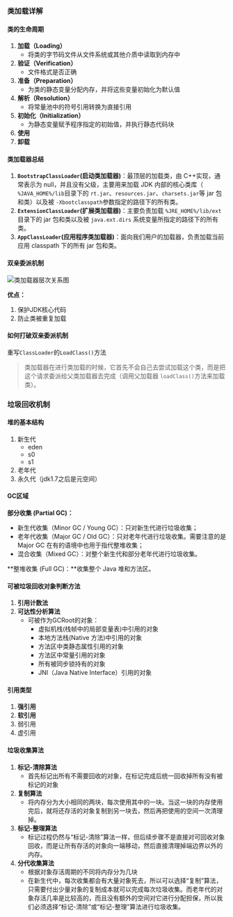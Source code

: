 ### 类加载详解

#### 类的生命周期

1. **加载（Loading）**
   - 将类的字节码文件从文件系统或其他介质中读取到内存中
2. **验证（Verification）**
   - 文件格式是否正确
3. **准备（Preparation）**
   - 为类的静态变量分配内存，并将这些变量初始化为默认值
4. **解析（Resolution）**
   - 将常量池中的符号引用转换为直接引用
5. **初始化（Initialization）**
   - 为静态变量赋予程序指定的初始值，并执行静态代码块
6. **使用**
7. **卸载**

#### 类加载器总结

1. **`BootstrapClassLoader`(启动类加载器)**：最顶层的加载类，由 C++实现，通常表示为 null，并且没有父级，主要用来加载 JDK 内部的核心类库（ `%JAVA_HOME%/lib`目录下的 `rt.jar`、`resources.jar`、`charsets.jar`等 jar 包和类）以及被 `-Xbootclasspath`参数指定的路径下的所有类。
2. **`ExtensionClassLoader`(扩展类加载器)**：主要负责加载 `%JRE_HOME%/lib/ext` 目录下的 jar 包和类以及被 `java.ext.dirs` 系统变量所指定的路径下的所有类。
3. **`AppClassLoader`(应用程序类加载器)**：面向我们用户的加载器，负责加载当前应用 classpath 下的所有 jar 包和类。

#### 双亲委派机制

![类加载器层次关系图](https://oss.javaguide.cn/github/javaguide/java/jvm/class-loader-parents-delegation-model.png)

**优点：**

1. 保护JDK核心代码
2. 防止类被重复加载

#### 如何打破双亲委派机制

重写`ClassLoader`的`LoadClass()`方法

> 类加载器在进行类加载的时候，它首先不会自己去尝试加载这个类，而是把这个请求委派给父类加载器去完成（调用父加载器 `loadClass()`方法来加载类）。

### 垃圾回收机制

#### 堆的基本结构

1. 新生代
   - eden
   - s0
   - s1
2. 老年代
3. 永久代（jdk1.7之后是元空间）

#### GC区域

**部分收集 (Partial GC)：**

- 新生代收集（Minor GC / Young GC）：只对新生代进行垃圾收集；
- 老年代收集（Major GC / Old GC）：只对老年代进行垃圾收集。需要注意的是 Major GC 在有的语境中也用于指代整堆收集；
- 混合收集（Mixed GC）：对整个新生代和部分老年代进行垃圾收集。

**整堆收集 (Full GC)：**收集整个 Java 堆和方法区。

#### 可被垃圾回收对象判断方法

1. **引用计数法**
2. **可达性分析算法**
   - 可被作为GCRoot的对象：
     - 虚拟机栈(栈帧中的局部变量表)中引用的对象
     - 本地方法栈(Native 方法)中引用的对象
     - 方法区中类静态属性引用的对象
     - 方法区中常量引用的对象
     - 所有被同步锁持有的对象
     - JNI（Java Native Interface）引用的对象

#### 引用类型

1. **强引用**
2. **软引用**
3. 弱引用
4. 虚引用

#### 垃圾收集算法

1. **标记-清除算法**
   - 首先标记出所有不需要回收的对象，在标记完成后统一回收掉所有没有被标记的对象
2. **复制算法**
   - 将内存分为大小相同的两块，每次使用其中的一块。当这一块的内存使用完后，就将还存活的对象复制到另一块去，然后再把使用的空间一次清理掉。
3. **标记-整理算法**
   - 标记过程仍然与“标记-清除”算法一样，但后续步骤不是直接对可回收对象回收，而是让所有存活的对象向一端移动，然后直接清理掉端边界以外的内存。
4. **分代收集算法**
   - 根据对象存活周期的不同将内存分为几块
   - 在新生代中，每次收集都会有大量对象死去，所以可以选择“复制”算法，只需要付出少量对象的复制成本就可以完成每次垃圾收集。而老年代的对象存活几率是比较高的，而且没有额外的空间对它进行分配担保，所以我们必须选择“标记-清除”或“标记-整理”算法进行垃圾收集。